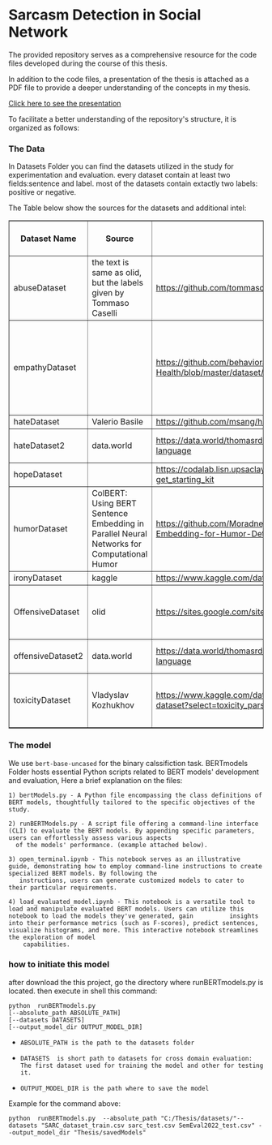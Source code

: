# Sarcasm Detection in Social Network

The provided repository serves as a comprehensive resource for the code files developed during the course of this thesis.

In addition to the code files, a presentation of the thesis is attached as a PDF file to provide a deeper understanding of the concepts in my thesis.

[Click here to see the presentation](Thesis_defense.pdf) 



To facilitate a better understanding of the repository's structure, it is organized as follows:

### The Data
In Datasets Folder you can find the datasets utilized in the study for experimentation and evaluation.
every dataset contain at least two fields:sentence and label.
most of the datasets contain extactly two labels: positive or negative.

The Table below show the sources for the datasets and additional intel:

<table border="1">
  <thead>
    <tr>
      <th>Dataset Name</th>
      <th>Source</th>
      <th>Link</th>
      <th>Original Size</th>
      <th>Current Sample Size</th>
      <th>Positive Percentage</th>
      <th>Comment</th>
    </tr>
  </thead>
  <tbody>
    <tr>
      <td>abuseDataset</td>
      <td>the text is same as olid, but the labels given by Tommaso Caselli</td>
      <td><a href="https://github.com/tommasoc80/AbuseEval">https://github.com/tommasoc80/AbuseEval</a></td>
      <td>13241</td>
      <td>5000</td>
      <td>0.2</td>
      <td>explanation on the labels can be found here</td>
    </tr>
    <tr>
      <td>empathyDataset</td>
      <td></td>
      <td><a href="https://github.com/behavioral-data/Empathy-Mental-Health/blob/master/dataset/emotional-reactions-reddit.csv">https://github.com/behavioral-data/Empathy-Mental-Health/blob/master/dataset/emotional-reactions-reddit.csv</a></td>
      <td>3085</td>
      <td>3085</td>
      <td>0.33</td>
      <td>The original table contains 3 kinds of labels. I changed it to 2 labels for binary classification.</td>
    </tr>
    <tr>
      <td>hateDataset</td>
      <td>Valerio Basile</td>
      <td><a href="https://github.com/msang/hateval">https://github.com/msang/hateval</a></td>
      <td>100</td>
      <td>100</td>
      <td>0.5</td>
      <td></td>
    </tr>
    <tr>
      <td>hateDataset2</td>
      <td>data.world</td>
      <td><a href="https://data.world/thomasrdavidson/hate-speech-and-offensive-language">https://data.world/thomasrdavidson/hate-speech-and-offensive-language</a></td>
      <td></td>
      <td>1400</td>
      <td>0.5</td>
      <td>The positive class is hate speech</td>
    </tr>
    <tr>
      <td>hopeDataset</td>
      <td></td>
      <td><a href="https://codalab.lisn.upsaclay.fr/competitions/10215#participate-get_starting_kit">https://codalab.lisn.upsaclay.fr/competitions/10215#participate-get_starting_kit</a></td>
      <td>22652</td>
      <td>5000</td>
      <td>0.2</td>
      <td></td>
    </tr>
    <tr>
      <td>humorDataset</td>
      <td>ColBERT: Using BERT Sentence Embedding in Parallel Neural Networks for Computational Humor</td>
      <td><a href="https://github.com/Moradnejad/ColBERT-Using-BERT-Sentence-Embedding-for-Humor-Detection">https://github.com/Moradnejad/ColBERT-Using-BERT-Sentence-Embedding-for-Humor-Detection</a></td>
      <td>200k</td>
      <td>5000</td>
      <td>0.5</td>
      <td></td>
    </tr>
    <tr>
      <td>ironyDataset</td>
      <td>kaggle</td>
      <td><a href="https://www.kaggle.com/datasets/rtatman/ironic-corpus">https://www.kaggle.com/datasets/rtatman/ironic-corpus</a></td>
      <td>1950</td>
      <td>1950</td>
      <td>0.27</td>
      <td></td>
    </tr>
    <tr>
      <td>OffensiveDataset</td>
      <td>olid</td>
      <td><a href="https://sites.google.com/site/offensevalsharedtask/olid">https://sites.google.com/site/offensevalsharedtask/olid</a></td>
      <td>13241</td>
      <td>5000</td>
      <td>0.2</td>
      <td>The link for downloading the zip file is at the bottom of the page</td>
    </tr>
    <tr>
      <td>offensiveDataset2</td>
      <td>data.world</td>
      <td><a href="https://data.world/thomasrdavidson/hate-speech-and-offensive-language">https://data.world/thomasrdavidson/hate-speech-and-offensive-language</a></td>
      <td></td>
      <td>1400</td>
      <td>0.5</td>
      <td>The positive class is offense</td>
    </tr>
    <tr>
      <td>toxicityDataset</td>
      <td>Vladyslav Kozhukhov</td>
      <td><a href="https://www.kaggle.com/datasets/saurabhshahane/cyberbullying-dataset?select=toxicity_parsed_dataset.csv">https://www.kaggle.com/datasets/saurabhshahane/cyberbullying-dataset?select=toxicity_parsed_dataset.csv</a></td>
      <td>160k</td>
      <td>5000</td>
      <td>0.5</td>
      <td>The related dataset is "toxicity parsed dataset"</td>
    </tr>
    <!-- Continue adding rows as needed -->
  </tbody>
</table>


### The model
We use `bert-base-uncased` for the binary calssifiction task. 
BERTmodels Folder hosts essential Python scripts related to BERT models' development and evaluation,
Here a brief explanation on the files: 

    1) bertModels.py - A Python file encompassing the class definitions of BERT models, thoughtfully tailored to the specific objectives of the study.
    
    2) runBERTModels.py - A script file offering a command-line interface (CLI) to evaluate the BERT models. By appending specific parameters, users can effortlessly assess various aspects 
      of the models' performance. (example attached below).
      
    3) open_terminal.ipynb - This notebook serves as an illustrative guide, demonstrating how to employ command-line instructions to create specialized BERT models. By following the      
       instructions, users can generate customized models to cater to their particular requirements.
       
    4) load_evaluated_model.ipynb - This notebook is a versatile tool to load and manipulate evaluated BERT models. Users can utilize this notebook to load the models they've generated, gain          insights into their performance metrics (such as F-scores), predict sentences, visualize histograms, and more. This interactive notebook streamlines the exploration of model    
        capabilities.
       	

### how to initiate this model
after download the this project, go the directory where
runBERTmodels.py is located. then execute in shell this command:

```
python  runBERTmodels.py
[--absolute_path ABSOLUTE_PATH]
[--datasets DATASETS]
[--output_model_dir OUTPUT_MODEL_DIR]
```


 	
-     ABSOLUTE_PATH is the path to the datasets folder
-     DATASETS  is short path to datasets for cross domain evaluation:
      The first dataset used for training the model and other for testing it.
-     OUTPUT_MODEL_DIR is the path where to save the model

Example for the command above:

```
python  runBERTmodels.py  --absolute_path "C:/Thesis/datasets/"--datasets "SARC_dataset_train.csv sarc_test.csv SemEval2022_test.csv" --output_model_dir "Thesis/savedModels"
```
